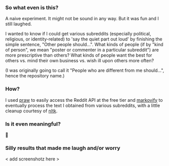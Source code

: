 ### So what even is this?

A naive experiment. It might not be sound in any way. But it was fun and I still laughed.


I wanted to know if I could get various subreddits (especially political, religious,
or identity-related) to 'say the quiet part out loud' by finishing the simple sentence,
"Other people should...". What kinds of people (if by "kind of person", we mean
"poster or commenter in a particular subreddit") are more prescriptive than others? What
kinds of people want the best for others vs. mind their own business vs. wish ill
upon others more often?

(I was originally going to call it "People who are different from me should...", hence
the repository name.)


### How?

I used [praw](https://praw.readthedocs.io/en/stable/getting_started/quick_start.html)
to easily access the Reddit API at the free tier and
[markovify](https://pypi.org/project/markovify/#basic-usage)
to eventually process the text I obtained from various subreddits, with a little
cleanup courtesy of [nltk](https://www.nltk.org/api/nltk.tokenize.sent_tokenize.html).


### Is it even meaningful?

🌚

### Silly results that made me laugh and/or worry
< add screenshotz here >
